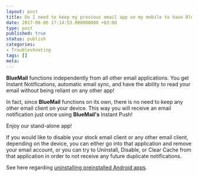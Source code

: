 ```yaml
---
layout: post
title: Do I need to keep my previous email app on my mobile to have BlueMail function?
date: 2017-08-06 17:14:53.000000000 +03:00
type: post
published: true
status: publish
categories:
- Troubleshooting
tags: []
meta:
---
```

**BlueMail** functions independently from all other email applications. You get Instant Notifications, automatic email sync, and have the ability to read your email without being reliant on any other app!

In fact, since **BlueMail** functions on its own, there is no need to keep any other email client on your device. This way you will receive an email notification just once using **BlueMail's** Instant Push!

Enjoy our stand-alone app!

If you would like to disable your stock email client or any other email client, depending on the device, you can either go into that application and remove your email account, or you can try to Uninstall, Disable, or Clear Cache from that application in order to not receive any future duplicate notifications.

See here regarding [uninstalling preinstalled Android apps](https://www.androidpit.com/how-to-uninstall-preinstalled-android-apps).
